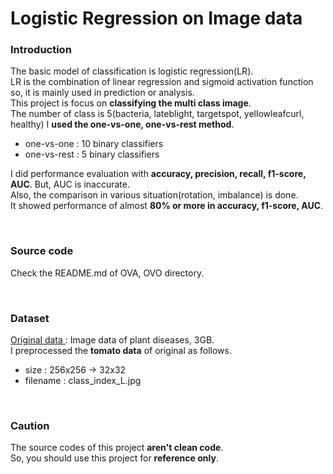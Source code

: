 # Logistic Regression on Image data
### Introduction
The basic model of classification is logistic regression(LR).    
LR is the combination of linear regression and sigmoid activation function so, it is mainly used in prediction or analysis.    
This project is focus on **classifying the multi class image**.    
The number of class is 5(bacteria, lateblight, targetspot, yellowleafcurl, healthy) 
I **used the one-vs-one, one-vs-rest method**.     
  - one-vs-one : 10 binary classifiers    
  - one-vs-rest : 5 binary classifiers    
  
I did performance evaluation with **accuracy, precision, recall, f1-score, AUC**. But, AUC is inaccurate.    
Also, the comparison in various situation(rotation, imbalance) is done.    
It showed performance of almost **80% or more in accuracy, f1-score, AUC**. 

<br/>

### Source code
Check the README.md of OVA, OVO directory.

<br/>

### Dataset
<a href="https://www.kaggle.com/saroz014/plant-diseases"> Original data </a>: Image data of plant diseases, 3GB.     
I preprocessed the **tomato data** of original as follows.
- size : 256x256 -> 32x32    
- filename : class_index_L<rotation angle>.jpg

<br/>

### Caution
The source codes of this project **aren't clean code**.    
So, you should use this project for **reference only**. 
